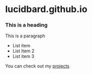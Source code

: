 # lucidbard.github.io

<h3>This is a heading</h3>
<p>This is a paragraph</p>

- List item
- List Item 2
- List item 3

You can check out my [projects](.\projects.md)